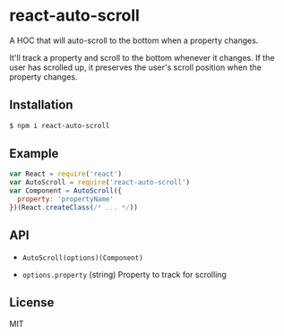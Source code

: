 # react-auto-scroll

A HOC that will auto-scroll to the bottom when a property changes.

It'll track a property and scroll to the bottom whenever it changes. If the user has scrolled up, it preserves the user's scroll position when the property changes.

## Installation

```sh
$ npm i react-auto-scroll
```

## Example

```js
var React = require('react')
var AutoScroll = require('react-auto-scroll')
var Component = AutoScroll({
  property: 'propertyName'
})(React.createClass(/* ... */))
```

## API

* `AutoScroll(options)(Component)`

* `options.property` (string) Property to track for scrolling

## License

MIT

